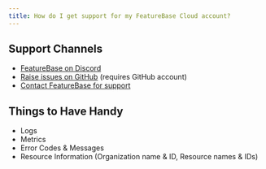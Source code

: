 ```yaml
---
title: How do I get support for my FeatureBase Cloud account?
---
```


## Support Channels

* [FeatureBase on Discord](https://discord.com/invite/bSBYjDbUUb)
* [Raise issues on GitHub](https://github.com/FeatureBaseDB/featurebase/issues) (requires GitHub account)
* [Contact FeatureBase for support](https://www.featurebase.com/contact-us)

## Things to Have Handy

*   Logs
*   Metrics
*   Error Codes & Messages
*   Resource Information (Organization name & ID, Resource names & IDs)
